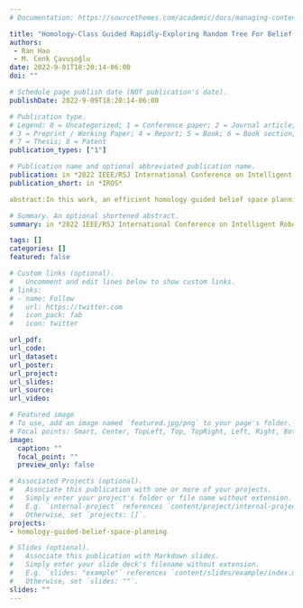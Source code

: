 ```yaml
---
# Documentation: https://sourcethemes.com/academic/docs/managing-content/

title: "Homology-Class Guided Rapidly-Exploring Random Tree For Belief Space Planning"
authors: 
 - Ran Hao
 - M. Cenk Çavuşoğlu
date: 2022-9-01T18:20:14-06:00
doi: ""

# Schedule page publish date (NOT publication's date).
publishDate: 2022-9-09T18:20:14-06:00

# Publication type.
# Legend: 0 = Uncategorized; 1 = Conference paper; 2 = Journal article;
# 3 = Preprint / Working Paper; 4 = Report; 5 = Book; 6 = Book section;
# 7 = Thesis; 8 = Patent
publication_types: ["1"]

# Publication name and optional abbreviated publication name.
publication: in *2022 IEEE/RSJ International Conference on Intelligent Robots and Systems (IROS'22)*
publication_short: in *IROS*

abstract:In this work, an efficient homology guided belief space planning method for obstacle-cluttered environments is presented. The proposed planner follows a two-step approach. First, a h-signature guided rapidly-exploring random tree (HRRT) algorithm is proposed to provide nominal trajectories in different homology classes by constructing homology aware sub-trees in a parallel manner. The HRRT planner is extended to a h-signature guided RRT* algorithm, where an inter-homology-class rewire procedure is proposed, increasing the probability of discovering homology classes in narrow space/passages.    The iLQG-based belief space planning algorithm is then employed to find locally optimal trajectories minimizing uncertainties in each homology class. 

# Summary. An optional shortened abstract.
summary: in *2022 IEEE/RSJ International Conference on Intelligent Robots and Systems (IROS'22)*

tags: []
categories: []
featured: false

# Custom links (optional).
#   Uncomment and edit lines below to show custom links.
# links:
# - name: Follow
#   url: https://twitter.com
#   icon_pack: fab
#   icon: twitter

url_pdf:
url_code:
url_dataset:
url_poster:
url_project:
url_slides:
url_source:
url_video:

# Featured image
# To use, add an image named `featured.jpg/png` to your page's folder. 
# Focal points: Smart, Center, TopLeft, Top, TopRight, Left, Right, BottomLeft, Bottom, BottomRight.
image:
  caption: ""
  focal_point: ""
  preview_only: false

# Associated Projects (optional).
#   Associate this publication with one or more of your projects.
#   Simply enter your project's folder or file name without extension.
#   E.g. `internal-project` references `content/project/internal-project/index.md`.
#   Otherwise, set `projects: []`.
projects:
- homology-guided-belief-space-planning

# Slides (optional).
#   Associate this publication with Markdown slides.
#   Simply enter your slide deck's filename without extension.
#   E.g. `slides: "example"` references `content/slides/example/index.md`.
#   Otherwise, set `slides: ""`.
slides: ""
---
```

